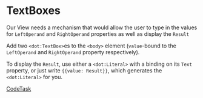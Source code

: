 # TextBoxes

Our View needs a mechanism that would allow the user to type in the values for `LeftOperand` and `RightOperand`
properties as well as display the `Result`

Add two `<dot:TextBox>`es to the `<body>` element (`value`-bound to the `LeftOperand` and `RightOperand` property
respectively).

To display the `Result`, use either a `<dot:Literal>` with a binding on its `Text` property, or just write 
`{{value: Result}}`, which generates the `<dot:Literal>` for you.

[CodeTask](/resources/calculator/view_textboxes.dothtml.csx)